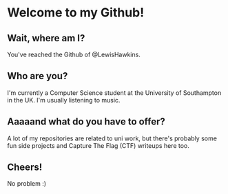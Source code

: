 # Welcome to my Github!

## Wait, where am I?

You've reached the Github of @LewisHawkins.

## Who are you?
  
I'm currently a Computer Science student at the University of Southampton in the UK. I'm usually listening to music.

## Aaaaand what do you have to offer?

A lot of my repositories are related to uni work, but there's probably some fun side projects and Capture The Flag (CTF) writeups here too.

## Cheers!

No problem :)

<!---
Comment here.
--->
